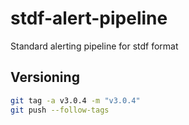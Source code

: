 # stdf-alert-pipeline
Standard alerting pipeline for stdf format

## Versioning
```bash
git tag -a v3.0.4 -m "v3.0.4"
git push --follow-tags
```
